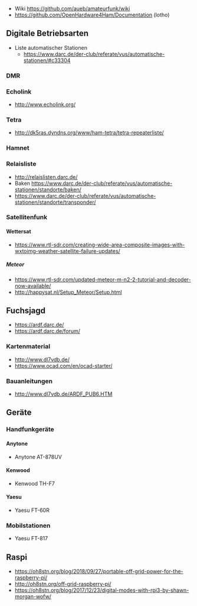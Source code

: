 * Wiki https://github.com/aueb/amateurfunk/wiki
* https://github.com/OpenHardware4Ham/Documentation (lotho)

## Digitale Betriebsarten
* Liste automatischer Stationen 
  * https://www.darc.de/der-club/referate/vus/automatische-stationen/#c33304
  
### DMR
### Echolink
* http://www.echolink.org/

### Tetra
* http://dk5ras.dyndns.org/www/ham-tetra/tetra-repeaterliste/

### Hamnet

### Relaisliste
* http://relaislisten.darc.de/
* Baken https://www.darc.de/der-club/referate/vus/automatische-stationen/standorte/baken/
* https://www.darc.de/der-club/referate/vus/automatische-stationen/standorte/transponder/


### Satellitenfunk

#### Wettersat
* https://www.rtl-sdr.com/creating-wide-area-composite-images-with-wxtoimg-weather-satellite-failure-updates/

##### Meteor
* https://www.rtl-sdr.com/updated-meteor-m-n2-2-tutorial-and-decoder-now-available/
* http://happysat.nl/Setup_Meteor/Setup.html

## Fuchsjagd
* https://ardf.darc.de/
* https://ardf.darc.de/forum/

### Kartenmaterial
* http://www.dl7vdb.de/
* https://www.ocad.com/en/ocad-starter/

### Bauanleitungen
* http://www.dl7vdb.de/ARDF_PUB6.HTM

## Geräte

### Handfunkgeräte
#### Anytone
* Anytone AT-878UV 
#### Kenwood
*  Kenwood TH-F7
#### Yaesu
*  Yaesu FT-60R
### Mobilstationen
* Yaesu FT-817

## Raspi
* https://oh8stn.org/blog/2018/09/27/portable-off-grid-power-for-the-raspberry-pi/
* http://oh8stn.org/off-grid-raspberry-pi/
* https://oh8stn.org/blog/2017/12/23/digital-modes-with-rpi3-by-shawn-morgan-wofw/
